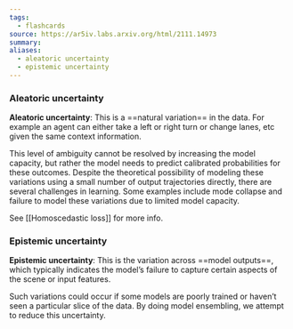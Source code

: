 ```yaml
---
tags:
  - flashcards
source: https://ar5iv.labs.arxiv.org/html/2111.14973
summary: 
aliases:
  - aleatoric uncertainty
  - epistemic uncertainty
---
```

### Aleatoric uncertainty
**Aleatoric uncertainty**: This is a ==natural variation== in the data. For example an agent can either take a left or right turn or change lanes, etc given the same context information.

This level of ambiguity cannot be resolved by increasing the model capacity, but rather the model needs to predict calibrated probabilities for these outcomes. Despite the theoretical possibility of modeling these variations using a small number of output trajectories directly, there are several challenges in learning. Some examples include mode collapse and failure to model these variations due to limited model capacity.

See [[Homoscedastic loss]] for more info.

### Epistemic uncertainty
**Epistemic uncertainty**: This is the variation across ==model outputs==, which typically indicates the model’s failure to capture certain aspects of the scene or input features. 

Such variations could occur if some models are poorly trained or haven’t seen a particular slice of the data. By doing model ensembling, we attempt to reduce this uncertainty.

